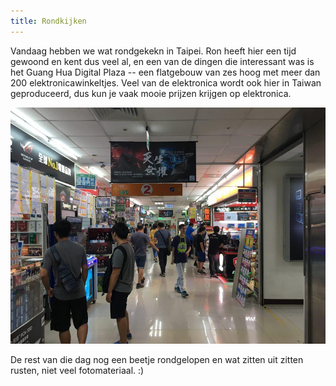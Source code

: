 ```yaml
---
title: Rondkijken
---
```



Vandaag hebben we wat rondgekekn in Taipei. Ron heeft hier een tijd gewoond en
kent dus veel al, en een van de dingen die interessant was is het Guang Hua
Digital Plaza -- een flatgebouw van zes hoog met meer dan 200
elektronicawinkeltjes. Veel van de elektronica wordt ook hier in Taiwan
geproduceerd, dus kun je vaak mooie prijzen krijgen op elektronica.

![Guang Hua](/images/day-20180627/guanghua.jpg)

De rest van die dag nog een beetje rondgelopen en wat zitten uit zitten rusten,
niet veel fotomateriaal. :)
